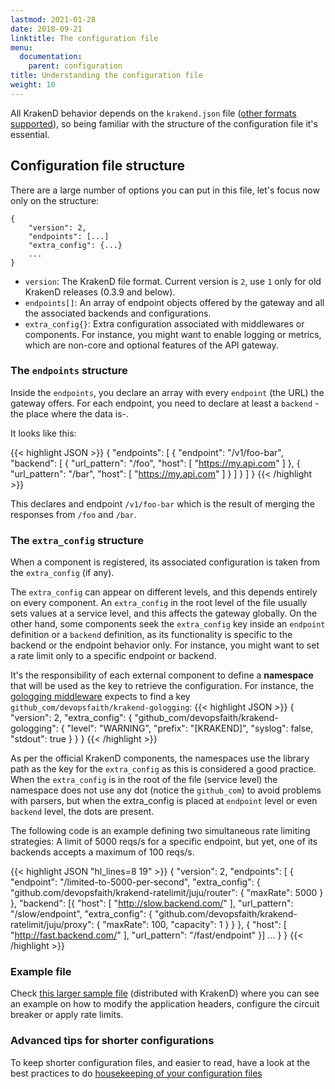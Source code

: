 ```yaml
---
lastmod: 2021-01-28
date: 2018-09-21
linktitle: The configuration file
menu:
  documentation:
    parent: configuration
title: Understanding the configuration file
weight: 10
---
```

All KrakenD behavior depends on the `krakend.json` file ([other formats supported](/docs/configuration/supported-formats)), so being familiar with the structure of the configuration file it's essential.

## Configuration file structure
There are a large number of options you can put in this file, let's focus now only on the structure:

    {
        "version": 2,
        "endpoints": [...]
        "extra_config": {...}
        ...
    }

- `version`: The KrakenD file format. Current version is `2`, use `1` only for old KrakenD releases (0.3.9 and below).
- `endpoints[]`: An array of endpoint objects offered by the gateway and all the associated backends and configurations.
- `extra_config{}`: Extra configuration associated with middlewares or components. For instance, you might want to enable logging or metrics, which are non-core and optional features of the API gateway.

### The `endpoints` structure
Inside the `endpoints`, you declare an array with every `endpoint` (the URL) the gateway offers. For each endpoint, you need to declare at least a `backend` - the place where the data is-.

It looks like this:

{{< highlight JSON >}}
{
    "endpoints": [
        {
          "endpoint": "/v1/foo-bar",
          "backend": [
            {
              "url_pattern": "/foo",
              "host": [
                "https://my.api.com"
              ]
            },
            {
              "url_pattern": "/bar",
              "host": [
                "https://my.api.com"
              ]
            }
          ]
        }
      ]
}
{{< /highlight >}}

This declares and endpoint `/v1/foo-bar` which is the result of merging the responses from `/foo` and `/bar`.

### The `extra_config` structure
When a component is registered, its associated configuration is taken from the `extra_config` (if any).

The `extra_config` can appear on different levels, and this depends entirely on every component. An `extra_config` in the root level of the file usually sets values at a service level, and this affects the gateway globally. On the other hand, some components seek the `extra_config` key inside an `endpoint` definition or a `backend` definition, as its functionality is specific to the backend or the endpoint behavior only. For instance, you might want to set a rate limit only to a specific endpoint or backend.

It's the responsibility of each external component to define a **namespace** that will be used as the key to retrieve the configuration. For instance, the [gologging middleware](https://github.com/devopsfaith/krakend-gologging) expects to find a key `github_com/devopsfaith/krakend-gologging`:
{{< highlight JSON >}}
{
    "version": 2,
    "extra_config": {
        "github_com/devopsfaith/krakend-gologging": {
          "level": "WARNING",
          "prefix": "[KRAKEND]",
          "syslog": false,
          "stdout": true
        }
    }
}
{{< /highlight >}}

As per the official KrakenD components, the namespaces use the library path as the key for the `extra_config` as this is considered a good practice. When the `extra_config` is in the root of the file (service level) the namespace does not use any dot (notice the `github_com`) to avoid problems with parsers, but when the extra_config is placed at `endpoint` level or even `backend` level, the dots are present.

The following code is an example defining two simultaneous rate limiting strategies: A limit of 5000 reqs/s for a specific endpoint, but yet, one of its backends accepts a maximum of 100 reqs/s.

{{< highlight JSON "hl_lines=8 19" >}}
{
    "version": 2,
    "endpoints": [
    {
        "endpoint": "/limited-to-5000-per-second",
        "extra_config": {
            "github.com/devopsfaith/krakend-ratelimit/juju/router": {
                "maxRate": 5000
            }
        },
        "backend":
        [{
            "host": [
                "http://slow.backend.com/"
            ],
            "url_pattern": "/slow/endpoint",
            "extra_config": {
                "github.com/devopsfaith/krakend-ratelimit/juju/proxy": {
                    "maxRate": 100,
                    "capacity": 1
                }
            }
        },
        {
            "host": [
                "http://fast.backend.com/"
            ],
            "url_pattern": "/fast/endpoint"
        }]
        ...
    }
}
{{< /highlight >}}
### Example file

Check [this larger sample file](https://github.com/devopsfaith/krakend-ce/blob/master/krakend.json) (distributed with KrakenD) where you can see an example on how to modify the application headers, configure the circuit breaker or apply rate limits.

### Advanced tips for shorter configurations
To keep shorter configuration files, and easier to read, have a look at the best practices to do [housekeeping of your configuration files](/blog/housekeeping-configuration-file/)
